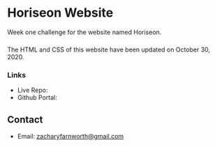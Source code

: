 # Horiseon Website

Week one challenge for the website named Horiseon.

###
The HTML and CSS of this website have been updated on October 30, 2020. 

### Links
* Live Repo: 
* Github Portal: 

## Contact
* Email: zacharyfarnworth@gmail.com
